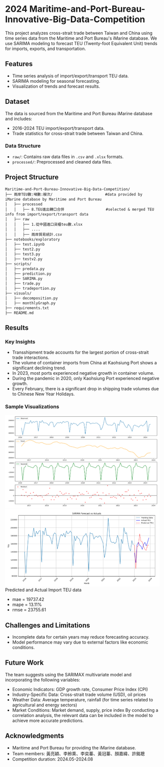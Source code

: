 # 2024 Maritime-and-Port-Bureau-Innovative-Big-Data-Competition

This project analyzes cross-strait trade between Taiwan and China using time series data from the Maritime and Port Bureau's iMarine database. We use SARIMA modeling to forecast TEU (Twenty-foot Equivalent Unit) trends for imports, exports, and transportation.

## Features
- Time series analysis of import/export/transport TEU data.
- SARIMA modeling for seasonal forecasting.
- Visualization of trends and forecast results.

## Dataset
The data is sourced from the Maritime and Port Bureau iMarine database and includes:
- 2016-2024 TEU import/export/transport data.
- Trade statistics for cross-strait trade between Taiwan and China.

### Data Structure
- `raw/`: Contains raw data files in `.csv` and `.xlsx` formats.
- `processed/`: Preprocessed and cleaned data files.

## Project Structure
```
Maritime-and-Port-Bureau-Innovative-Big-Data-Competition/
├── 兩岸TEU數:噸數:艘次/                        #data provided by iMarine database by Maritime and Port Bureau
│   ├── processed
│   │   ├── 8.TEU進出轉口合併                   #selected & merged TEU info from import/export/transport data
│   ├── raw
│   │   ├── 1.從中國進口貨櫃teu數.xlsx
│   │   ├── ....
│   │   ├── 兩岸貿易統計.csv
├── notebooks/exploratory
│   ├── test.ipynb
│   ├── test2.py
│   ├── test3.py
│   ├── testv2.py
├── scripts/
│   ├── predata.py
│   ├── prediction.py
│   ├── SARIMA.py
│   ├── trade.py
│   ├── tradeportion.py
├── visuals/
│   ├── decomposition.py
│   ├── monthlyGraph.py
├── requirements.txt
├── README.md
```

## Results
### Key Insights
- Transshipment trade accounts for the largest portion of cross-strait trade interactions.
- The volume of container imports from China at Kaohsiung Port shows a significant declining trend.
- In 2023, most ports experienced negative growth in container volume.
- During the pandemic in 2020, only Kaohsiung Port experienced negative growth.
- Every February, there is a significant drop in shipping trade volumes due to Chinese New Year Holidays.


### Sample Visualizations
![Import from China TEU Data Decomposition Plot](visuals/ImportDecomposition.png)
![Import Forecast Plot](visuals/ImportForecast.png)
Predicted and Actual Import TEU data
- mae = 19737.42
- mape = 13.11%
- rmse = 23755.61

## Challenges and Limitations
- Incomplete data for certain years may reduce forecasting accuracy.
- Model performance may vary due to external factors like economic conditions.

## Future Work
The team suggests using the SARIMAX multivariate model and incorporating the following variables:
- Economic Indicators: GDP growth rate, Consumer Price Index (CPI)
- Industry-Specific Data: Cross-strait trade volume (USD), oil prices
- Weather Data: Average temperature, rainfall (for time series related to agricultural and energy sectors)
- Market Conditions: Market demand, supply, price index
By conducting a correlation analysis, the relevant data can be included in the model to achieve more accurate predictions.

## Acknowledgments
- Maritime and Port Bureau for providing the iMarine database.
- Team members: 黃亮穎、李舲熏、李奕蓁、黃冠蓁、顏嘉緯、許銘聰
- Competition duration: 2024.05-2024.08
